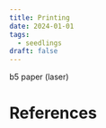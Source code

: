 ```yaml
---
title: Printing
date: 2024-01-01
tags:
  - seedlings
draft: false
---
```

b5 paper (laser)


# References